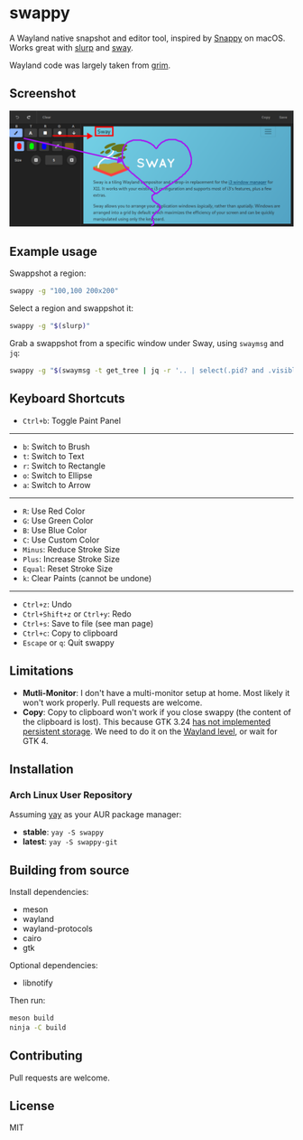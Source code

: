 # swappy

A Wayland native snapshot and editor tool, inspired by [Snappy] on macOS. Works great with [slurp] and [sway].

Wayland code was largely taken from [grim].

## Screenshot

![Swappy Screenshot](docs/images/screenshot.png) 


## Example usage

Swappshot a region:

```sh
swappy -g "100,100 200x200"
```

Select a region and swappshot it:

```sh
swappy -g "$(slurp)"
```

Grab a swappshot from a specific window under Sway, using `swaymsg` and `jq`:

```sh
swappy -g "$(swaymsg -t get_tree | jq -r '.. | select(.pid? and .visible?) | .rect | "\(.x),\(.y) \(.width)x\(.height)"' | slurp)"
```

## Keyboard Shortcuts

* `Ctrl+b`: Toggle Paint Panel

<hr>

* `b`: Switch to Brush
* `t`: Switch to Text
* `r`: Switch to Rectangle
* `o`: Switch to Ellipse
* `a`: Switch to Arrow

<hr>

* `R`: Use Red Color
* `G`: Use Green Color
* `B`: Use Blue Color
* `C`: Use Custom Color
* `Minus`: Reduce Stroke Size
* `Plus`: Increase Stroke Size
* `Equal`: Reset Stroke Size
* `k`: Clear Paints (cannot be undone)

<hr>

* `Ctrl+z`: Undo
* `Ctrl+Shift+z` or `Ctrl+y`: Redo
* `Ctrl+s`: Save to file (see man page)
* `Ctrl+c`: Copy to clipboard
* `Escape` or `q`: Quit swappy

## Limitations

* **Mutli-Monitor**: I don't have a multi-monitor setup at home. Most likely it won't work properly. Pull requests are welcome.
* **Copy**: Copy to clipboard won't work if you close swappy (the content of the clipboard is lost). This because GTK 3.24 [has not implemented persistent storage](https://gitlab.gnome.org/GNOME/gtk/blob/3.24.13/gdk/wayland/gdkdisplay-wayland.c#L857). We need to do it on the [Wayland level](https://github.com/swaywm/wlr-protocols/blob/master/unstable/wlr-data-control-unstable-v1.xml), or wait for GTK 4.

## Installation

### Arch Linux User Repository

Assuming [yay](https://aur.archlinux.org/packages/yay/) as your AUR package manager:

* **stable**: `yay -S swappy`
* **latest**: `yay -S swappy-git`

## Building from source

Install dependencies:

* meson
* wayland
* wayland-protocols
* cairo
* gtk

Optional dependencies:

* libnotify

Then run:

```sh
meson build
ninja -C build
```

## Contributing

Pull requests are welcome.

## License

MIT

[Snappy]: http://snappy-app.com/
[slurp]: https://github.com/emersion/slurp
[grim]: https://github.com/emersion/grim
[sway]: https://github.com/swaywm/sway

